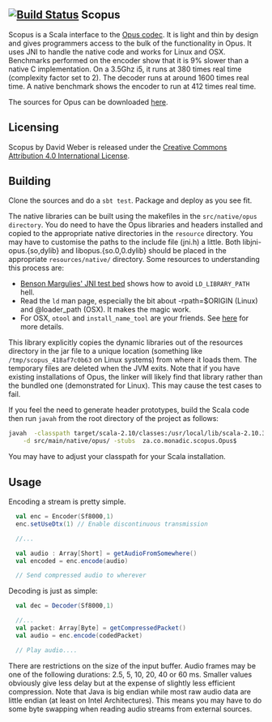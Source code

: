 [![Build Status](https://travis-ci.org/davidmweber/scopus.png?branch=master)](https://travis-ci.org/davidmweber/scopus)
Scopus
------
Scopus is a Scala interface to the [Opus codec](http://www.opus-codec.org). It is light and thin by design and gives
programmers access to the bulk of the functionality in Opus.
It uses JNI to handle the native code and works for Linux and OSX.
Benchmarks performed on the encoder show that it is 9% slower than a native C implementation. On a 3.5Ghz i5, it runs
at 380 times real time (complexity factor set to 2). The decoder runs at around 1600 times real time. A native
benchmark shows the encoder to run at 412 times real time.

The sources for Opus can be downloaded [here](http://www.opus-codec.org/downloads/).

Licensing
---------
Scopus by David Weber is released under the [Creative Commons Attribution 4.0 International License](https://creativecommons.org/licenses/by/4.0/).

Building
--------
Clone the sources and do a `sbt test`. Package and deploy as you see fit.

The native libraries can be built using the makefiles in the `src/native/opus directory`. You do need to have the
Opus libraries and headers installed and copied to the appropriate native directories in the `resource` directory.
You may have to customise the paths to the include file (jni.h) a little. Both libjni-opus.{so,dylib} and
libopus.{so.0,0.dylib} should be placed in the appropriate `resources/native/` directory.
Some resources to understanding this process are:

* [Benson Margulies' JNI test bed](https://github.com/bimargulies/jni-origin-testbed) shows how to avoid `LD_LIBRARY_PATH` hell.
* Read the `ld` man page, especially the bit about -rpath=$ORIGIN (Linux) and @loader_path (OSX). It makes the magic work.
* For OSX, `otool` and `install_name_tool` are your friends. See [here](http://www.tribler.org/trac/wiki/MacBinaries) for more details.

This library explicitly copies the dynamic libraries out of the resources directory in the jar file to
a unique location (something like `/tmp/scopus_418af7c0b63` on Linux systems) from where it loads them. The temporary
files are deleted when the JVM exits. Note that if you have
existing installations of Opus, the linker will likely find that library rather than the bundled one (demonstrated for
Linux). This may cause the test cases to fail.

If you feel the need to generate header prototypes, build the Scala code then run `javah` from the root directory
of the project as follows:

```bash
javah  -classpath target/scala-2.10/classes:/usr/local/lib/scala-2.10.3/lib/*\
    -d src/main/native/opus/ -stubs  za.co.monadic.scopus.Opus$
```

You may have to adjust your classpath for your Scala installation.

Usage
-----

Encoding a stream is pretty simple.

```scala
  val enc = Encoder(Sf8000,1)
  enc.setUseDtx(1) // Enable discontinuous transmission

  //...

  val audio : Array[Short] = getAudioFromSomewhere()
  val encoded = enc.encode(audio)

  // Send compressed audio to wherever
```

Decoding is just as simple:
```scala
  val dec = Decoder(Sf8000,1)

  //...
  val packet: Array[Byte] = getCompressedPacket()
  val audio = enc.encode(codedPacket)

  // Play audio....
```

There are restrictions on the size of the input buffer. Audio frames may be one of the following durations: 2.5, 5, 10, 20, 40 or 60 ms.
Smaller values obviously give less delay but at the expense of slightly less efficient compression.
Note that Java is big endian while most raw audio data are little endian (at least on Intel Architectures). This
means you may have to do some byte swapping when reading audio streams from external sources.
